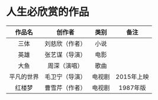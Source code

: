 # 人生必欣赏的作品

| **作品名** | **创作者** | **类别** | **备注** |
| :-------: | :-------: | :-----: | :------: |
| 三体 | 刘慈欣（作者） | 小说 | |
| 英雄 | 张艺谋（导演） | 电影 | |
| 大鱼 | 周深（演唱） | 歌曲 | |
| 平凡的世界 | 毛卫宁（导演） | 电视剧 | 2015年上映 |
| 红楼梦 | 曹雪芹（作者） | 电视剧 | 1987年版 |
